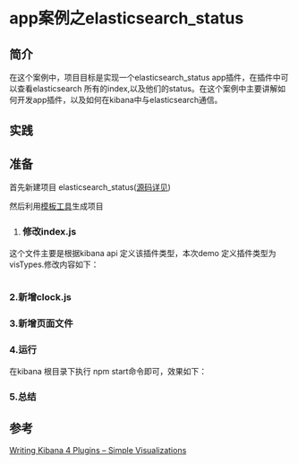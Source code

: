 # app案例之elasticsearch_status

## 简介

在这个案例中，项目目标是实现一个elasticsearch_status
app插件，在插件中可以查看elasticsearch 所有的index,以及他们的status。在这个案例中主要讲解如何开发app插件，以及如何在kibana中与elasticsearch通信。

## 实践



## 准备

首先新建项目 elasticsearch_status\([源码详见](https://github.com/TrumanDu/kibana_plugin/tree/master/clock)\)

然后利用[模板工具](https://github.com/elastic/template-kibana-plugin/)生成项目

1. ### 修改index.js

这个文件主要是根据kibana api 定义该插件类型，本次demo 定义插件类型为visTypes.修改内容如下：

```

```

### 2.新增clock.js


### 3.新增页面文件



### 4.运行

在kibana 根目录下执行 npm start命令即可，效果如下：


### 5.总结



## 参考

[Writing Kibana 4 Plugins – Simple Visualizations](https://www.timroes.de/2015/12/02/writing-kibana-4-plugins-simple-visualizations/)


